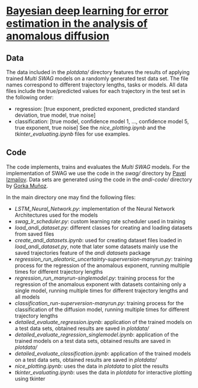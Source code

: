 # [Bayesian deep learning for error estimation in the analysis of anomalous diffusion](https://doi.org/10.21203/rs.3.rs-1902000/v1)



## Data
The data included in the *plotdata/* directory features the results of applying trained *Multi SWAG* models on a randomly generated test data set. 
The file names correspond to different trajectory lengths, tasks or models. 
All data files include the true/predicted values for each trajectory in the test set in the following order:
- regression: [true exponent, predicted exponent, predicted standard deviation, true model, true noise]
- classification: [true model, confidence model 1, ..., confidence model 5, true exponent, true noise]
See the *nice_plotting.ipynb* and the *tkinter_evaluating.ipynb* files for use examples.

## Code
The code implements, trains and evaluates the *Multi SWAG* models. For the implementation of SWAG we use the code in the *swag/* directory by [Pavel Izmailov](https://github.com/izmailovpavel/understandingbdl). Data sets are generated using the code in the *andi-code/* directory by [Gorka Muñoz](https://github.com/AnDiChallenge/andi_datasets).

In the main directory one may find the following files:
- *LSTM_Neural_Network.py*: implementation of the Neural Network Architectures used for the models
- *swag_lr_scheduler.py*: custom learning rate scheduler used in training
- *load_andi_dataset.py*: different classes for creating and loading datasets from saved files
- *create_andi_datasets.ipynb*: used for creating dataset files loaded in *load_andi_dataset.py*, note that later some datasets mainly use the saved trajectories feature of the *andi datasets* package
- *regression_run_aleatoric_uncertainty-superversion-manyrun.py*: training process for the regression of the anomalous exponent, running multiple times for different trajectory lengths
- *regression_run_manyrun-singlemodel.py*: training process for the regression of the anomalous exponent with datasets containing only a single model, running multiple times for different trajectory lengths and all models
- *classification_run-superversion-manyrun.py*: training process for the classification of the diffusion model, running multiple times for different trajectory lengths
- *detailed_evaluate_regression.ipynb*: application of the trained models on a test data sets, obtained results are saved in *plotdata/*
- *detailed_evaluate_regression_singlemodel.ipynb*: application of the trained models on a test data sets, obtained results are saved in *plotdata/*
- *detailed_evaluate_classification.ipynb*: application of the trained models on a test data sets, obtained results are saved in *plotdata/*
- *nice_plotting.ipynb*: uses the data in *plotdata* to plot the results
- *tkinter_evaluating.ipynb*: uses the data in *plotdata* for interactive plotting using tkinter
